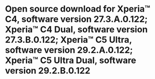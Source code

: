 # Open source download for Xperia™ C4, software version 27.3.A.0.122; Xperia™ C4 Dual, software version 27.3.B.0.122; Xperia™ C5 Ultra, software version 29.2.A.0.122; Xperia™ C5 Ultra Dual, software version 29.2.B.0.122 
